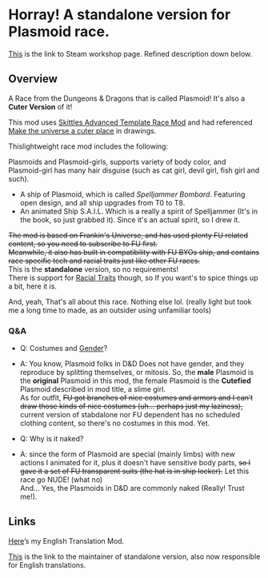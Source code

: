 # Horray! A standalone version for Plasmoid race.

[This](https://steamcommunity.com/sharedfiles/filedetails/?id=3127674279 "Plasmoid Workshop item") is the link to Steam workshop page. Refined description down below.

## Overview

A Race from the Dungeons & Dragons that is called Plasmoid! It's also a **Cuter Version** of it!

This mod uses [Skittles Advanced Template Race Mod](https://steamcommunity.com/sharedfiles/filedetails/?id=1206462931) and had referenced [Make the universe a cuter place](https://steamcommunity.com/sharedfiles/filedetails/?id=761242493) in drawings.

Thislightweight race mod includes the following:

Plasmoids and Plasmoid-girls, supports variety of body color, and Plasmoid-girl has many hair disguise (such as cat girl, devil girl, fish girl and such).

- A ship of Plasmoid, which is called *Spelljammer Bombard*. Featuring open
   design, and all ship upgrades from T0 to T8.
- An animated Ship S.A.I.L. Which is a really a spirit of Spelljammer (It's in the book, so just grabbed it). Since it's an actual spirit, so I drew it.

~~The mod is based on Frankin's Universe, and has used plenty FU related content, so you need to subscribe to FU first.~~<br>
~~Meanwhile, it also has built in compatibility with FU BYOs ship, and contains race specific tech and racial traits just like other FU races.~~<br>
This is the **standalone** version, so no requirements!<br>
There is support for [Racial Traits](https://steamcommunity.com/sharedfiles/filedetails/?id=2622273194) though, so If you want's to spice things up a bit, here it is.

And, yeah, That's all about this race. Nothing else lol. (really light but took me a long time to made, as an outsider using unfamiliar tools)

[No you DON'T. You only took 2 days, that is NOT a lot.]: #

### Q&A

- Q: Costumes and <ins>Gender</ins>?<br>
- A: You know, Plasmoid folks in D&D Does not have gender, and they reproduce by splitting themselves, or mitosis. So, the **male** Plasmoid is the **original** Plasmoid in this mod, the female Plasmoid is the **Cutefied** Plasmoid described in mod title, a slime girl.<br>
As for outfit, ~~FU got branches of nice costumes and armors and I can’t draw those kinds of nice costumes (uh... perhaps just my laziness),~~ current version of stabdalone nor FU dependent has no scheduled clothing content, so there's no costumes in this mod. Yet.

- Q: Why is it naked?<br>
- A: since the form of Plasmoid are special (mainly limbs) with new actions I animated for it, plus it doesn't have sensitive body parts, ~~so I gave it a set of FU transparent suits (the hat is in ship locker).~~ Let this race go NUDE! (what no)<br>
And... Yes, the Plasmoids in D&D are commonly naked (Really! Trust me!).

## Links

[Here](https://steamcommunity.com/sharedfiles/filedetails/?id=3128247342)’s my English Translation Mod.

[This](https://steamcommunity.com/id/SGK2401/) is the link to the maintainer of standalone version, also now responsible for English translations.